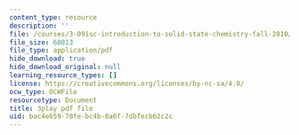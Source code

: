 ```yaml
---
content_type: resource
description: ''
file: /courses/3-091sc-introduction-to-solid-state-chemistry-fall-2010/bac4e65978febc4b8a6f7dbfecb62c2c_FVzaznYPCes.pdf
file_size: 60813
file_type: application/pdf
hide_download: true
hide_download_original: null
learning_resource_types: []
license: https://creativecommons.org/licenses/by-nc-sa/4.0/
ocw_type: OCWFile
resourcetype: Document
title: 3play pdf file
uid: bac4e659-78fe-bc4b-8a6f-7dbfecb62c2c
---
```

